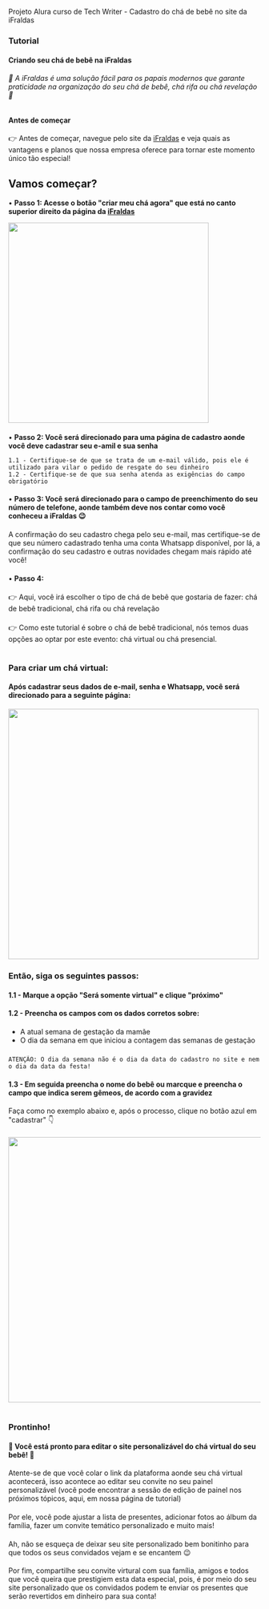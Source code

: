 Projeto Alura curso de Tech Writer - Cadastro do chá de bebê no site da iFraldas

### Tutorial
#### Criando seu chá de bebê na iFraldas
###### 🍼 A iFraldas é uma solução fácil para os papais modernos que garante praticidade na organização do seu chá de bebê, chá rifa ou chá revelação 🍼 
##
#### Antes de começar
👉 Antes de começar, navegue pelo site da [iFraldas](https://www.ifraldas.com.br/) e veja quais as vantagens e planos que nossa empresa oferece para tornar este momento único tão especial!
###
## Vamos começar?
• **Passo 1: Acesse o botão "criar meu chá agora" que está no canto superior direito da página da [iFraldas](https://www.ifraldas.com.br/)**

<img src="https://github.com/marisilveirat/projeto-alura-tech-writer/assets/148133489/32798785-95d0-4b37-9679-cc7d7c5bf915" width="400px">

####
• **Passo 2: Você será direcionado para uma página de cadastro aonde você deve cadastrar seu e-amil e sua senha**
  ``` 
1.1 - Certifique-se de que se trata de um e-mail válido, pois ele é utilizado para vilar o pedido de resgate do seu dinheiro
1.2 - Certifique-se de que sua senha atenda as exigências do campo obrigatório
```

####
• **Passo 3: Você será direcionado para o campo de preenchimento do seu número de telefone, aonde também deve nos contar como você conheceu a iFraldas 😉**
####
A confirmação do seu cadastro chega pelo seu e-mail, mas certifique-se de que seu número cadastrado tenha uma conta Whatsapp disponível, por lá, a confirmação do seu cadastro e outras novidades chegam mais rápido até você!

####
• **Passo 4:**
####
👉 Aqui, você irá escolher o tipo de chá de bebê que gostaria de fazer: chá de bebê tradicional, chá rifa ou chá revelação
####
👉 Como este tutorial é sobre o chá de bebê tradicional, nós temos duas opções ao optar por este evento: chá virtual ou chá presencial.
#
#####
### Para criar um chá virtual:
#### Após cadastrar seus dados de e-mail, senha e Whatsapp, você será direcionado para a seguinte página:

<img src="https://github.com/marisilveirat/projeto-alura-tech-writer/assets/148133489/61175f7b-62dc-413c-8721-36bcc9bca8a6" width="500px">

####
### Então, siga os seguintes passos:
####
**1.1 - Marque a opção "Será somente virtual" e clique "próximo"**
####
**1.2 - Preencha os campos com os dados corretos sobre:**
####
* A atual semana de gestação da mamãe
* O dia da semana em que iniciou a contagem das semanas de gestação
#####
   ```
  ATENÇÃO: O dia da semana não é o dia da data do cadastro no site e nem o dia da data da festa!
  ```
####
**1.3 - Em seguida preencha o nome do bebê ou marcque e preencha o campo que indica serem gêmeos, de acordo com a gravidez**
####
Faça como no exemplo abaixo e, após o processo, clique no botão azul em "cadastrar" 👇
####
<img src="https://github.com/marisilveirat/projeto-alura-tech-writer/assets/148133489/cfdb6bf6-1e7e-4502-aa1d-5e85a5e46431)" width="530px">

#
####
### Prontinho!
####
#### 🍼 Você está pronto para editar o site personalizável do chá virtual do seu bebê! 🍼
####
Atente-se de que você colar o link da plataforma aonde seu chá virtual acontecerá, isso acontece ao editar seu convite no seu painel personalizável (você pode encontrar a sessão de edição de painel nos próximos tópicos, aqui, em nossa página de tutorial)
####
Por ele, você pode ajustar a lista de presentes, adicionar fotos ao álbum da família, fazer um convite temático personalizado e muito mais!
####
Ah, não se esqueça de deixar seu site personalizado bem bonitinho para que todos os seus convidados vejam e se encantem 😉
####
Por fim, compartilhe seu convite virtural com sua família, amigos e todos que você queira que prestigiem esta data especial, pois, é por meio do seu site personalizado que os convidados podem te enviar os presentes que serão revertidos em dinheiro para sua conta!

